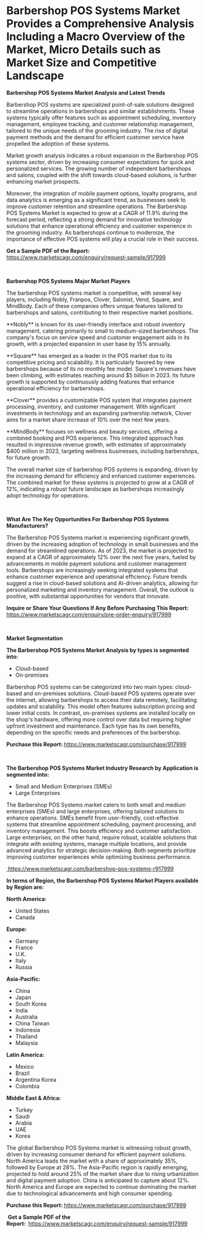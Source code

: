 <p><h1>Barbershop POS Systems Market Provides a Comprehensive Analysis Including a Macro Overview of the Market, Micro Details such as Market Size and Competitive Landscape</h1></p><p><strong>Barbershop POS Systems Market Analysis and Latest Trends</strong></p>
<p><p>Barbershop POS systems are specialized point-of-sale solutions designed to streamline operations in barbershops and similar establishments. These systems typically offer features such as appointment scheduling, inventory management, employee tracking, and customer relationship management, tailored to the unique needs of the grooming industry. The rise of digital payment methods and the demand for efficient customer service have propelled the adoption of these systems.</p><p>Market growth analysis indicates a robust expansion in the Barbershop POS systems sector, driven by increasing consumer expectations for quick and personalized services. The growing number of independent barbershops and salons, coupled with the shift towards cloud-based solutions, is further enhancing market prospects. </p><p>Moreover, the integration of mobile payment options, loyalty programs, and data analytics is emerging as a significant trend, as businesses seek to improve customer retention and streamline operations. The Barbershop POS Systems Market is expected to grow at a CAGR of 11.9% during the forecast period, reflecting a strong demand for innovative technology solutions that enhance operational efficiency and customer experience in the grooming industry. As barbershops continue to modernize, the importance of effective POS systems will play a crucial role in their success.</p></p>
<p><strong>Get a Sample PDF of the Report:&nbsp;</strong> <a href="https://www.marketscagr.com/enquiry/request-sample/917999?utm_campaign=3258&utm_medium=2&utm_source=Github&utm_content=ia&utm_term=18042025&utm_id=barbershop-pos-systems">https://www.marketscagr.com/enquiry/request-sample/917999</a></p>
<p>&nbsp;</p>
<p><strong>Barbershop POS Systems Major Market Players</strong></p>
<p><p>The barbershop POS systems market is competitive, with several key players, including Nobly, Franpos, Clover, Salonist, Vend, Square, and MindBody. Each of these companies offers unique features tailored to barbershops and salons, contributing to their respective market positions.</p><p>**Nobly** is known for its user-friendly interface and robust inventory management, catering primarily to small to medium-sized barbershops. The company's focus on service speed and customer engagement aids in its growth, with a projected expansion in user base by 15% annually.</p><p>**Square** has emerged as a leader in the POS market due to its competitive pricing and scalability. It is particularly favored by new barbershops because of its no monthly fee model. Square's revenues have been climbing, with estimates reaching around $5 billion in 2023. Its future growth is supported by continuously adding features that enhance operational efficiency for barbershops.</p><p>**Clover** provides a customizable POS system that integrates payment processing, inventory, and customer management. With significant investments in technology and an expanding partnership network, Clover aims for a market share increase of 10% over the next few years.</p><p>**MindBody** focuses on wellness and beauty services, offering a combined booking and POS experience. This integrated approach has resulted in impressive revenue growth, with estimates of approximately $400 million in 2023, targeting wellness businesses, including barbershops, for future growth.</p><p>The overall market size of barbershop POS systems is expanding, driven by the increasing demand for efficiency and enhanced customer experiences. The combined market for these systems is projected to grow at a CAGR of 12%, indicating a robust future landscape as barbershops increasingly adopt technology for operations.</p></p>
<p>&nbsp;</p>
<p><strong>What Are The Key Opportunities For Barbershop POS Systems Manufacturers?</strong></p>
<p><p>The Barbershop POS Systems market is experiencing significant growth, driven by the increasing adoption of technology in small businesses and the demand for streamlined operations. As of 2023, the market is projected to expand at a CAGR of approximately 12% over the next five years, fueled by advancements in mobile payment solutions and customer management tools. Barbershops are increasingly seeking integrated systems that enhance customer experience and operational efficiency. Future trends suggest a rise in cloud-based solutions and AI-driven analytics, allowing for personalized marketing and inventory management. Overall, the outlook is positive, with substantial opportunities for vendors that innovate.</p></p>
<p><strong>Inquire or Share Your Questions If Any Before Purchasing This Report:</strong> <a href="https://www.marketscagr.com/enquiry/pre-order-enquiry/917999?utm_campaign=3258&utm_medium=2&utm_source=Github&utm_content=ia&utm_term=18042025&utm_id=barbershop-pos-systems">https://www.marketscagr.com/enquiry/pre-order-enquiry/917999</a></p>
<p>&nbsp;</p>
<p><strong>Market Segmentation</strong></p>
<p><strong>The Barbershop POS Systems Market Analysis by types is segmented into:</strong></p>
<p><ul><li>Cloud-based</li><li>On-premises</li></ul></p>
<p><p>Barbershop POS systems can be categorized into two main types: cloud-based and on-premises solutions. Cloud-based POS systems operate over the internet, allowing barbershops to access their data remotely, facilitating updates and scalability. This model often features subscription pricing and lower initial costs. In contrast, on-premises systems are installed locally on the shop's hardware, offering more control over data but requiring higher upfront investment and maintenance. Each type has its own benefits, depending on the specific needs and preferences of the barbershop.</p></p>
<p><strong>Purchase this Report:&nbsp;</strong><a href="https://www.marketscagr.com/purchase/917999?utm_campaign=3258&utm_medium=2&utm_source=Github&utm_content=ia&utm_term=18042025&utm_id=barbershop-pos-systems">https://www.marketscagr.com/purchase/917999</a></p>
<p>&nbsp;</p>
<p><strong>The Barbershop POS Systems Market Industry Research by Application is segmented into:</strong></p>
<p><ul><li>Small and Medium Enterprises (SMEs)</li><li>Large Enterprises</li></ul></p>
<p><p>The Barbershop POS Systems market caters to both small and medium enterprises (SMEs) and large enterprises, offering tailored solutions to enhance operations. SMEs benefit from user-friendly, cost-effective systems that streamline appointment scheduling, payment processing, and inventory management. This boosts efficiency and customer satisfaction. Large enterprises, on the other hand, require robust, scalable solutions that integrate with existing systems, manage multiple locations, and provide advanced analytics for strategic decision-making. Both segments prioritize improving customer experiences while optimizing business performance.</p></p>
<p><a href="https://www.marketscagr.com/barbershop-pos-systems-r917999?utm_campaign=3258&utm_medium=2&utm_source=Github&utm_content=ia&utm_term=18042025&utm_id=barbershop-pos-systems">&nbsp;https://www.marketscagr.com/barbershop-pos-systems-r917999</a></p>
<p><strong>In terms of Region, the Barbershop POS Systems Market Players available by Region are:</strong></p>
<p>
    <p> <strong> North America: </strong>
        <ul>
            <li>United States</li>
            <li>Canada</li>
        </ul>
        </p> 
    <p> <strong> Europe: </strong>
        <ul>
            <li>Germany</li>
            <li>France</li>
            <li>U.K.</li>
            <li>Italy</li>
            <li>Russia</li>
        </ul>
        </p> 
    <p> <strong> Asia-Pacific: </strong>
        <ul>
            <li>China</li>
            <li>Japan</li>
            <li>South Korea</li>
            <li>India</li>
            <li>Australia</li>
            <li>China Taiwan</li>
            <li>Indonesia</li>
            <li>Thailand</li>
            <li>Malaysia</li>
        </ul>
        </p> 
    <p> <strong> Latin America: </strong>
        <ul>
            <li>Mexico</li>
            <li>Brazil</li>
            <li>Argentina Korea</li>
            <li>Colombia</li>
        </ul>
        </p> 
    <p> <strong> Middle East & Africa: </strong>
        <ul>
            <li>Turkey</li>
            <li>Saudi</li>
            <li>Arabia</li>
            <li>UAE</li>
            <li>Korea</li>
        </ul>
    </p>
    </p>
<p><p>The global Barbershop POS Systems market is witnessing robust growth, driven by increasing consumer demand for efficient payment solutions. North America leads the market with a share of approximately 35%, followed by Europe at 28%. The Asia-Pacific region is rapidly emerging, projected to hold around 25% of the market share due to rising urbanization and digital payment adoption. China is anticipated to capture about 12%. North America and Europe are expected to continue dominating the market due to technological advancements and high consumer spending.</p></p>
<p><strong>Purchase this Report: </strong><a href="https://www.marketscagr.com/purchase/917999?utm_campaign=3258&utm_medium=2&utm_source=Github&utm_content=ia&utm_term=18042025&utm_id=barbershop-pos-systems">https://www.marketscagr.com/purchase/917999</a></p>
<p>&nbsp;<strong>Get a Sample PDF of the Report:&nbsp;&nbsp;</strong><a href="https://www.marketscagr.com/enquiry/request-sample/917999?utm_campaign=3258&utm_medium=2&utm_source=Github&utm_content=ia&utm_term=18042025&utm_id=barbershop-pos-systems">https://www.marketscagr.com/enquiry/request-sample/917999</a></p>
<p><strong></strong></p>
<p><p></p><p></p><p></p></p>